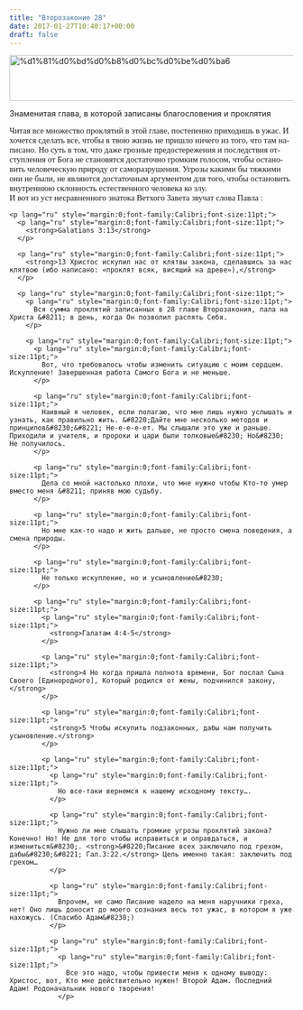 ```yaml
---
title: "Второзаконие 28"
date: 2017-01-27T10:40:17+00:00
draft: false
---
```


<img loading="lazy" class="alignnone size-full wp-image-109" src="https://i2.wp.com/wordstudy.eu/wp-content/uploads/2017/01/d181d0bdd0b8d0bcd0bed0ba6.png?resize=696%2C81" alt="%d1%81%d0%bd%d0%b8%d0%bc%d0%be%d0%ba6" width="696" height="81" srcset="https://i2.wp.com/wordstudy.eu/wp-content/uploads/2017/01/d181d0bdd0b8d0bcd0bed0ba6.png?w=696 696w, https://i2.wp.com/wordstudy.eu/wp-content/uploads/2017/01/d181d0bdd0b8d0bcd0bed0ba6.png?resize=300%2C35 300w" sizes="(max-width: 696px) 100vw, 696px" data-recalc-dims="1" />

Знаменитая глава, в которой записаны благословения и проклятия

<p lang="ru" style="margin:0;font-family:Calibri;font-size:11pt;">
  <p style="margin:0;font-family:Calibri;font-size:11pt;">
    <span lang="ru">Читая все множество проклятий</span> <span lang="ru">в этой главе, постепенно приходишь в ужас. И хочется сделать все, чтобы в твою жизнь не пришло ничего из того, что там написано. Но суть в том, что даже грозные предостережения и последствия отступления от Бога не становятся достаточно громким голосом, чтобы остановить человеческую природу от саморазрушения. Угрозы какими бы тяжкими они не были, не являются достаточным аргументом для того, чтобы остановить внутреннюю склонность естественного человека ко злу. </span>
  </p>
  
  <p lang="ru" style="margin:0;font-family:Calibri;font-size:11pt;">
    <p lang="ru" style="margin:0;font-family:Calibri;font-size:11pt;">
      И вот из уст несравненного знатока Ветхого Завета звучат слова Павла :
    </p>
    
    <p lang="ru" style="margin:0;font-family:Calibri;font-size:11pt;">
      <p lang="ru" style="margin:0;font-family:Calibri;font-size:11pt;">
        <strong>Galatians 3:13</strong>
      </p>
      
      <p lang="ru" style="margin:0;font-family:Calibri;font-size:11pt;">
        <strong>13 Христос искупил нас от клятвы закона, сделавшись за нас клятвою (ибо написано: «проклят всяк, висящий на древе»),</strong>
      </p>
      
      <p lang="ru" style="margin:0;font-family:Calibri;font-size:11pt;">
        <p lang="ru" style="margin:0;font-family:Calibri;font-size:11pt;">
          Вся сумма проклятий записанных в 28 главе Второзакония, пала на Христа &#8211; в день, когда Он позволил распять Себя.
        </p>
        
        <p lang="ru" style="margin:0;font-family:Calibri;font-size:11pt;">
          <p lang="ru" style="margin:0;font-family:Calibri;font-size:11pt;">
            Вот, что требовалось чтобы изменить ситуацию с моим сердцем. Искупление! Завершенная работа Самого Бога и не меньше.
          </p>
          
          <p lang="ru" style="margin:0;font-family:Calibri;font-size:11pt;">
            Наивный я человек, если полагаю, что мне лишь нужно услышать и узнать, как правильно жить. &#8220;Дайте мне несколько методов и принципов&#8230;&#8221; Не-е-е-е-ет. Мы слышали это уже и раньше. Приходили и учителя, и пророки и цари были толковые&#8230; Но&#8230; Не получилось.
          </p>
          
          <p lang="ru" style="margin:0;font-family:Calibri;font-size:11pt;">
            Дела со мной настолько плохи, что мне нужно чтобы Кто-то умер вместо меня &#8211; приняв мою судьбу.
          </p>
          
          <p lang="ru" style="margin:0;font-family:Calibri;font-size:11pt;">
            Но мне как-то надо и жить дальше, не просто смена поведения, а смена природы.
          </p>
          
          <p lang="ru" style="margin:0;font-family:Calibri;font-size:11pt;">
            Не только искупление, но и усыновление&#8230;
          </p>
          
          <p lang="ru" style="margin:0;font-family:Calibri;font-size:11pt;">
            <p lang="ru" style="margin:0;font-family:Calibri;font-size:11pt;">
              <strong>Галатам 4:4-5</strong>
            </p>
            
            <p lang="ru" style="margin:0;font-family:Calibri;font-size:11pt;">
              <strong>4 Но когда пришла полнота времени, Бог послал Сына Своего [Единородного], Который родился от жены, подчинился закону,</strong>
            </p>
            
            <p lang="ru" style="margin:0;font-family:Calibri;font-size:11pt;">
              <strong>5 Чтобы искупить подзаконных, дабы нам получить усыновление.</strong>
            </p>
            
            <p lang="ru" style="margin:0;font-family:Calibri;font-size:11pt;">
              <p lang="ru" style="margin:0;font-family:Calibri;font-size:11pt;">
                Но все-таки вернемся к нашему исходному тексту….
              </p>
              
              <p lang="ru" style="margin:0;font-family:Calibri;font-size:11pt;">
                Нужно ли мне слышать громкие угрозы проклятий закона? Конечно! Но! Не для того чтобы исправиться и оправдаться, и измениться&#8230;. <strong>&#8220;Писание всех заключило под грехом, дабы&#8230;&#8221; Гал.3:22.</strong> Цель именно такая: заключить под грехом…
              </p>
              
              <p lang="ru" style="margin:0;font-family:Calibri;font-size:11pt;">
                Впрочем, не само Писание надело на меня наручники греха, нет! Оно лишь доносит до моего сознания весь тот ужас, в котором я уже нахожусь. (Спасибо Адам&#8230;)
              </p>
              
              <p lang="ru" style="margin:0;font-family:Calibri;font-size:11pt;">
                <p lang="ru" style="margin:0;font-family:Calibri;font-size:11pt;">
                  Все это надо, чтобы привести меня к одному выводу: Христос, вот, Кто мне действительно нужен! Второй Адам. Последний Адам! Родоначальник нового творения!
                </p>